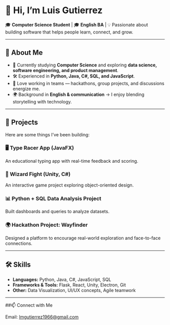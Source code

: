 # 👋 Hi, I’m Luis Gutierrez  

🎓 **Computer Science Student** | 🎓 **English BA** | 💡 Passionate about building software that helps people learn, connect, and grow.  

---

## 🚀 About Me  
- 🌱 Currently studying **Computer Science** and exploring **data science, software engineering, and product management**.  
- 🛠 Experienced in **Python, Java, C#, SQL, and JavaScript**.  
- 💬 Love working in teams — hackathons, group projects, and discussions energize me.  
- 🌍 Background in **English & communication** → I enjoy blending storytelling with technology.  

---

## 🔨 Projects  
Here are some things I’ve been building:  

### 🖥 Type Racer App (JavaFX)  
An educational typing app with real-time feedback and scoring.  

### 🧙 Wizard Fight (Unity, C#)  
An interactive game project exploring object-oriented design.  

### 📊 Python + SQL Data Analysis Project  
Built dashboards and queries to analyze datasets.  

### 🌍 Hackathon Project: Wayfinder  
Designed a platform to encourage real-world exploration and face-to-face connections.  

---

## 🛠 Skills  
- **Languages:** Python, Java, C#, JavaScript, SQL  
- **Frameworks & Tools:** Flask, React, Unity, Electron, Git  
- **Other:** Data Visualization, UI/UX concepts, Agile teamwork  

---

##📫 Connect with Me

Email: lmgutierrez1966@gmail.com
